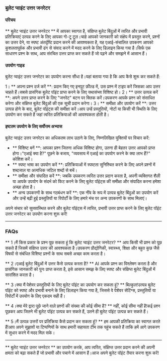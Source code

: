 ### बुलेट प्वाइंट उत्तर जनरेटर

#### परिचय
** बुलेट प्वाइंट उत्तर जनरेटर ** में आपका स्वागत है, संक्षिप्त बुलेट बिंदुओं में त्वरित और प्रभावी प्रतिक्रियाएं उत्पन्न करने के लिए आपका गो-टू टूल।चाहे आपको जानकारी को संक्षेप में प्रस्तुत करने, प्रश्नों का उत्तर देने, या स्पष्ट अंतर्दृष्टि प्रदान करने की आवश्यकता है, यह एआई-संचालित उपकरण आपको कुशलतापूर्वक और प्रभावी ढंग से संवाद करने में मदद करने के लिए डिज़ाइन किया गया है।सिर्फ एक साधारण प्रश्न के साथ, आप संरचित उत्तर प्राप्त कर सकते हैं जो पढ़ने और समझने में आसान हैं।

#### उपयोग गाइड
बुलेट प्वाइंट उत्तर जनरेटर का उपयोग करना सीधा है।यहां बताया गया है कि आप कैसे शुरू कर सकते हैं:

1। ** अपना प्रश्न दर्ज करें **: प्रदान किए गए इनपुट फ़ील्ड में, उस प्रश्न में टाइप करें जिसका आप उत्तर चाहते हैं।सबसे प्रासंगिक बुलेट पॉइंट प्राप्त करने के लिए यथासंभव विशिष्ट हो।
2। ** उत्तर उत्पन्न करें **: अपने उत्तर प्राप्त करने के लिए "जनरेट" बटन पर क्लिक करें।उपकरण आपके प्रश्न को संसाधित करेगा और संक्षिप्त बुलेट बिंदुओं की एक सूची प्रदान करेगा।
3। ** समीक्षा और उपयोग करें **: उत्तर उत्पन्न होने के बाद, बुलेट पॉइंट्स की समीक्षा करें।आप उन्हें प्रस्तुतियों, नोटों या किसी भी स्थिति के लिए उपयोग कर सकते हैं जहां त्वरित प्रतिक्रियाओं की आवश्यकता होती है।

#### इष्टतम उपयोग के लिए सर्वोत्तम अभ्यास
बुलेट प्वाइंट उत्तर जनरेटर का अधिकतम लाभ उठाने के लिए, निम्नलिखित युक्तियों पर विचार करें:

- ** विशिष्ट बनें **: आपका प्रश्न जितना अधिक विशिष्ट होगा, उतना ही बेहतर उत्तर आपको प्राप्त होगा।"एआई क्या है?" पूछने के बजाय, "व्यवसाय में एआई का उपयोग करने के क्या लाभ हैं?" कोशिश करें।
- ** स्पष्ट भाषा का उपयोग करें **: प्रतिक्रियाओं में स्पष्टता सुनिश्चित करने के लिए अपने प्रश्नों में शब्दजाल या अत्यधिक जटिल शब्दों से बचें।
- ** समीक्षा और संपादित करें **: जबकि उपकरण त्वरित उत्तर प्रदान करता है, अपनी व्यक्तिगत शैली या आपके उपयोग के संदर्भ को फिट करने के लिए बुलेट पॉइंट्स की समीक्षा और संपादित करना हमेशा अच्छा होता है।
- ** अन्य उपकरणों के साथ गठबंधन करें **: एक नींव के रूप में उत्पन्न बुलेट बिंदुओं का उपयोग करें और उन्हें बढ़ी हुई प्रस्तुतियों या रिपोर्टों के लिए हमारे मंच पर अन्य उपकरणों के साथ मिलाएं।

अपने संचार को सुव्यवस्थित करने और बुलेट पॉइंट्स में त्वरित, प्रभावी उत्तर प्राप्त करने के लिए बुलेट पॉइंट उत्तर जनरेटर का उपयोग करना शुरू करें!

---

### FAQs

** 1।मैं किस प्रकार के प्रश्न पूछ सकता हूं कि बुलेट प्वाइंट उत्तर जनरेटर? **
आप किसी भी प्रश्न को पूछ सकते हैं जिसमें संक्षिप्त उत्तर की आवश्यकता है।उपकरण प्रौद्योगिकी, स्वास्थ्य, शिक्षा और बहुत कुछ जैसे विषयों से संबंधित विशिष्ट प्रश्नों के साथ सबसे अच्छा काम करता है।

** 2।एआई बुलेट बिंदुओं में उत्तर कैसे उत्पन्न करता है? **
AI आपके प्रश्न का विश्लेषण करता है और प्रासंगिक जानकारी को पुनः प्राप्त करता है, इसे आसान समझ के लिए स्पष्ट और संक्षिप्त बुलेट बिंदुओं में सारांशित करता है।

** 3।क्या मैं पेशेवर प्रस्तुतियों के लिए बुलेट पॉइंट का उपयोग कर सकता हूं? **
बिल्कुल!उत्पन्न बुलेट पॉइंट को स्पष्ट और प्रभावी बनाने के लिए डिज़ाइन किया गया है, जिससे वे पेशेवर सेटिंग्स, प्रस्तुतियों या रिपोर्टों में उपयोग के लिए एकदम सही हैं।

** 4।क्या मेरे द्वारा पूछे जाने वाले प्रश्नों की संख्या की कोई सीमा है? **
नहीं, कोई सीमा नहीं है!कई प्रश्न पूछकर आप जितने भी बुलेट पॉइंट उत्पन्न कर सकते हैं, उतने ही बुलेट पॉइंट उत्पन्न कर सकते हैं।

** 5।मैं उत्पन्न उत्तरों पर प्रतिक्रिया कैसे प्रदान कर सकता हूं? **
हम आपकी प्रतिक्रिया का स्वागत करते हैं!आप अपने सुझावों या टिप्पणियों के साथ हमारी सहायता टीम तक पहुंच सकते हैं ताकि हमें आगे उपकरण में सुधार करने में मदद मिल सके।

---

** बुलेट प्वाइंट उत्तर जनरेटर ** का उपयोग करके, आप त्वरित, संक्षिप्त उत्तर प्रदान करने की अपनी क्षमता को बढ़ा सकते हैं जो प्रभावी और पचाने में आसान हैं।आज अपने बुलेट पॉइंट तैयार करना शुरू करें!